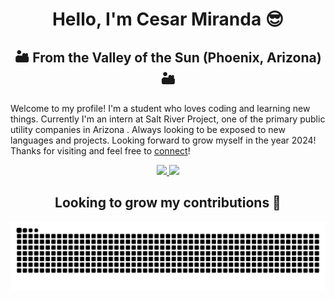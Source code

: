 <h1 align="center">Hello, I'm Cesar Miranda 😎 </h1>
<h2 align="center"> 🏜️ From the Valley of the Sun (Phoenix, Arizona) 🏜️</h2>

Welcome to my profile! I'm a student who loves coding and learning new things. Currently I'm an intern at Salt River Project, one of the primary public utility companies in Arizona . Always looking to be exposed to new languages and projects. Looking forward to grow myself in the year 2024! Thanks for visiting and feel free to [connect](https://www.linkedin.com/in/cesarmirandasan/)!

 <!-- Social Media Badges -->
 <div align="center"> 
  <a href="mailto:cesarmirandacx602@gmail.com">
    <img src="https://img.shields.io/badge/Gmail-333333?style=for-the-badge&logo=gmail&logoColor=red" />
  </a>
  <a href="https://www.linkedin.com/in/cesarmirandasan/" target="_blank">
    <img src="https://img.shields.io/badge/LinkedIn-0077B5?style=for-the-badge&logo=linkedin&logoColor=white" target="_blank" />
  </a>
</div>

 <!-- Snake Action  -->
 <div align="center">
  <h2> Looking to grow my contributions 🐍 </h2>
  <img alt="snake eating my contributions" src="https://github.com/CodingCZR/CodingCZR/blob/output/github-contribution-grid-snake-dark.svg" />
</div>

<!--START_SECTION:waka-->
<!--END_SECTION:waka-->
